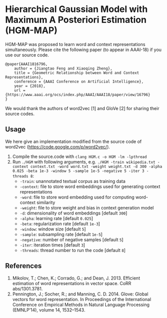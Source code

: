 # Hierarchical Gaussian Model with Maximum A Posteriori Estimation (HGM-MAP) 

HGM-MAP was proposed to learn word and context representations simultaneously. Please cite the following paper (to appear in AAAI-18) if you use our source code.
```
@paper{AAAI1816796,
	author = {Jiangtao Feng and Xiaoqing Zheng},
	title = {Geometric Relationship between Word and Context Representations},
	conference = {AAAI Conference on Artificial Intelligence},
	year = {2018},
	url = {https://www.aaai.org/ocs/index.php/AAAI/AAAI18/paper/view/16796}
}
```

We would thank the authors of word2vec [1] and GloVe [2] for sharing their source codes.

## Usage
We here give an implementation modified from the source code of word2vec (https://code.google.com/p/word2vec/).
1. Compile the source.code with `clang HGM.c -o HGM -lm -lpthread`
2. Run `./HGM` with following arguments, e.g. `./HGM -train wikipedia.txt -context context.txt -word word.txt -weight weight.txt -d 300 -alpha 0.025 -beta 1e-3 -window 5 -sample 1e-5 -negative 5 -iter 3 -threads 8`:
	- `-train`: unannotated textual corpus as training data
	- `-context`: file to store word embeddings used for generating context representations
	- `-word`: file to store word embedding used for computing word-context similarity
	- `-weight`: file to store weight and bias in context generation model  
	- `-d`: dimensionality of word embeddings [default `300`]
	- `-alpha`: learning rate [default `0.025`]
	- `-beta`: regularization rate [default `1e-3`]
	- `-window`: window size [default `5`]
	- `-sample`: subsampling rate [default `1e-5`]
	- `-negative`: number of negative samples [default `5`]
	- `-iter`: iteration times [default `3`]
	- `-threads`: thread number to run the code [default `8`]

## References
1. Mikolov, T.; Chen, K.; Corrado, G.; and Dean, J. 2013. Efficient estimation of word representations in vector space. CoRR abs/1301.3781.
2. Pennington, J.; Socher, R.; and Manning, C. D. 2014. Glove: Global vectors for word representation. In Proceedings of the International Conference on Empirical Methods in Natural Language Processing (EMNLP’14), volume 14, 1532–1543.
